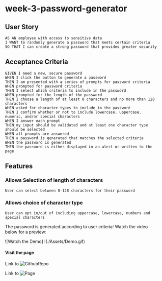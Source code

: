 # week-3-password-generator

## User Story

```
AS AN employee with access to sensitive data
I WANT to randomly generate a password that meets certain criteria
SO THAT I can create a strong password that provides greater security
```

## Acceptance Criteria

```
GIVEN I need a new, secure password
WHEN I click the button to generate a password
THEN I am presented with a series of prompts for password criteria
WHEN prompted for password criteria
THEN I select which criteria to include in the password
WHEN prompted for the length of the password
THEN I choose a length of at least 8 characters and no more than 128 characters
WHEN asked for character types to include in the password
THEN I confirm whether or not to include lowercase, uppercase, numeric, and/or special characters
WHEN I answer each prompt
THEN my input should be validated and at least one character type should be selected
WHEN all prompts are answered
THEN a password is generated that matches the selected criteria
WHEN the password is generated
THEN the password is either displayed in an alert or written to the page
```

## Features

### Allows Selection of length of characters
```
User can select between 8-128 characters for their password
```

### Allows choice of character type
```
User can opt in/out of including uppercase, lowercase, numbers and special characters
```

The password is generated according to user criteria! Watch the video below for a preview:

![Watch the Demo] !(./Assets/Demo.gif)

#### Visit the page
Link to ![GithubRepo](https://github.com/cherry-aisha/week-3-password-generator)

Link to ![Page](https://cherry-aisha.github.io/week-3-password-generator/)
